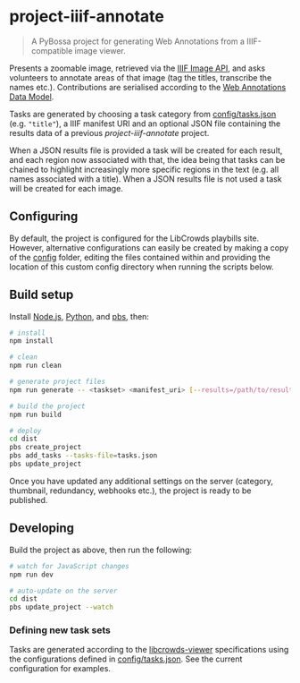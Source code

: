 # project-iiif-annotate

> A PyBossa project for generating Web Annotations from a IIIF-compatible image viewer.

Presents a zoomable image, retrieved via the
[IIIF Image API](http://iiif.io/api/image/), and asks volunteers to annotate
areas of that image (tag the titles, transcribe the names etc.). Contributions
are serialised according to the
[Web Annotations Data Model](https://www.w3.org/TR/annotation-model/).

Tasks are generated by choosing a task category from
[config/tasks.json](config/tasks.json) (e.g. `"title"`), a
IIIF manifest URI and an optional JSON file
containing the results data of a previous *project-iiif-annotate* project.

When a JSON results file is provided a task will be created for each result,
and each region now associated with that, the idea being that tasks can be
chained to highlight increasingly more specific regions in the text (e.g. all
names associated with a title). When a JSON results file is not used a task
will be created for each image.

## Configuring

By default, the project is configured for the LibCrowds playbills site. However,
alternative configurations can easily be created by making a copy of the
[config](config) folder, editing the files contained within and providing the
location of this custom config directory when running the scripts below.

## Build setup

Install [Node.js](https://nodejs.org/en/),
[Python](https://www.python.org/downloads/), and
[pbs](https://github.com/Scifabric/pbs), then:

```bash
# install
npm install

# clean
npm run clean

# generate project files
npm run generate -- <taskset> <manifest_uri> [--results=/path/to/results.json] [--config=/path/to/config]

# build the project
npm run build

# deploy
cd dist
pbs create_project
pbs add_tasks --tasks-file=tasks.json
pbs update_project
```

Once you have updated any additional settings on the server (category,
thumbnail, redundancy, webhooks etc.), the project is ready to be published.

## Developing

Build the project as above, then run the following:

```bash
# watch for JavaScript changes
npm run dev

# auto-update on the server
cd dist
pbs update_project --watch
```

### Defining new task sets

Tasks are generated according to the
[libcrowds-viewer](https://github.com/LibCrowds/libcrowds-viewer)
specifications using the configurations defined in
[config/tasks.json](config/tasks.json). See the current configuration for
examples.
